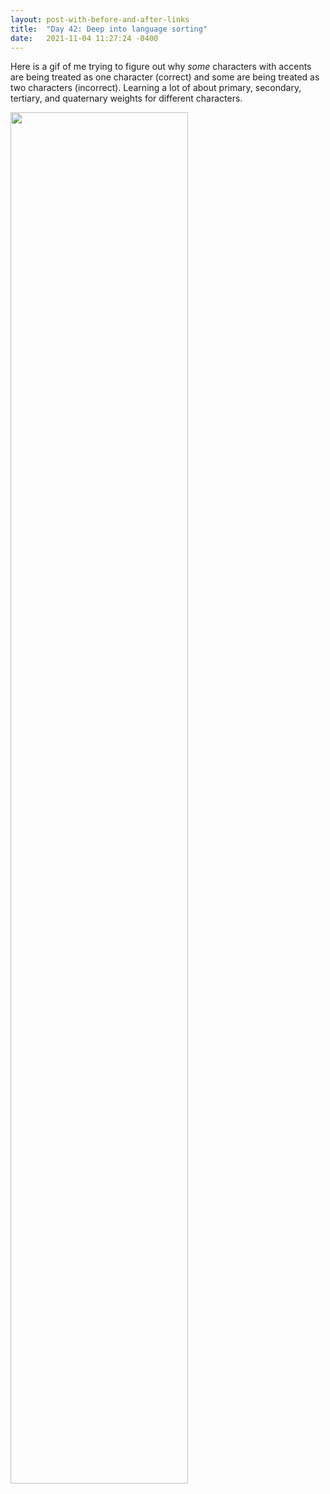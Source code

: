 ```yaml
---
layout: post-with-before-and-after-links
title:  "Day 42: Deep into language sorting"
date:   2021-11-04 11:27:24 -0400
---
```


Here is a gif of me trying to figure out why _some_ characters with accents are being
treated as one character (correct) and some are being treated as two characters
(incorrect). Learning a lot of about primary, secondary, tertiary, and
quaternary weights for different characters.

<img width="75%" src="https://c.tenor.com/9nkS4ZhI5kQAAAAC/conspiracy-theory.gif">
